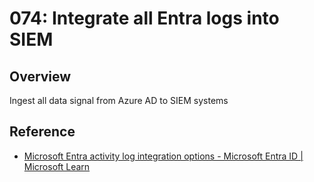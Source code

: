 # 074: Integrate all Entra logs into SIEM

## Overview

Ingest all data signal from Azure AD to SIEM systems

## Reference

* [Microsoft Entra activity log integration options - Microsoft Entra ID | Microsoft Learn](https://learn.microsoft.com/en-us/entra/identity/monitoring-health/concept-log-monitoring-integration-options-considerations)
